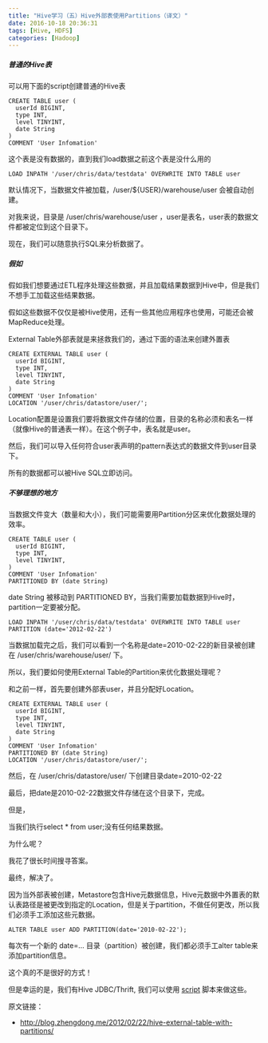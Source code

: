 ```yaml
---
title: "Hive学习（五）Hive外部表使用Partitions（译文）"
date: 2016-10-18 20:36:31
tags: [Hive, HDFS]
categories: [Hadoop]
---
```


##### 普通的Hive表

可以用下面的script创建普通的Hive表

```
CREATE TABLE user (
  userId BIGINT,
  type INT,
  level TINYINT,
  date String
)
COMMENT 'User Infomation'
```

这个表是没有数据的，直到我们load数据之前这个表是没什么用的

```
LOAD INPATH '/user/chris/data/testdata' OVERWRITE INTO TABLE user
```

默认情况下，当数据文件被加载，/user/${USER}/warehouse/user 会被自动创建。

对我来说，目录是 /user/chris/warehouse/user ，user是表名，user表的数据文件都被定位到这个目录下。

现在，我们可以随意执行SQL来分析数据了。

##### 假如

假如我们想要通过ETL程序处理这些数据，并且加载结果数据到Hive中，但是我们不想手工加载这些结果数据。

假如这些数据不仅仅是被Hive使用，还有一些其他应用程序也使用，可能还会被MapReduce处理。

External Table外部表就是来拯救我们的，通过下面的语法来创建外置表

```
CREATE EXTERNAL TABLE user (
  userId BIGINT,
  type INT,
  level TINYINT,
  date String
)
COMMENT 'User Infomation'
LOCATION '/user/chris/datastore/user/';
```

Location配置是设置我们要将数据文件存储的位置，目录的名称必须和表名一样（就像Hive的普通表一样）。在这个例子中，表名就是user。

然后，我们可以导入任何符合user表声明的pattern表达式的数据文件到user目录下。

所有的数据都可以被Hive SQL立即访问。

##### 不够理想的地方

当数据文件变大（数量和大小），我们可能需要用Partition分区来优化数据处理的效率。

```
CREATE TABLE user (
  userId BIGINT,
  type INT,
  level TINYINT,
)
COMMENT 'User Infomation'
PARTITIONED BY (date String)
```

date String 被移动到 PARTITIONED BY，当我们需要加载数据到Hive时，partition一定要被分配。

```
LOAD INPATH '/user/chris/data/testdata' OVERWRITE INTO TABLE user PARTITION (date='2012-02-22')
```

当数据加载完之后，我们可以看到一个名称是date=2010-02-22的新目录被创建在 /user/chris/warehouse/user/ 下。

所以，我们要如何使用External Table的Partition来优化数据处理呢？

和之前一样，首先要创建外部表user，并且分配好Location。

```
CREATE EXTERNAL TABLE user (
  userId BIGINT,
  type INT,
  level TINYINT,
  date String
)
COMMENT 'User Infomation'
PARTITIONED BY (date String)
LOCATION '/user/chris/datastore/user/';
```

然后，在 /user/chris/datastore/user/ 下创建目录date=2010-02-22

最后，把date是2010-02-22数据文件存储在这个目录下，完成。

但是，

当我们执行select * from user;没有任何结果数据。

为什么呢？

我花了很长时间搜寻答案。

最终，解决了。

因为当外部表被创建，Metastore包含Hive元数据信息，Hive元数据中外置表的默认表路径是被更改到指定的Location，但是关于partition，不做任何更改，所以我们必须手工添加这些元数据。

```
ALTER TABLE user ADD PARTITION(date='2010-02-22');
```

每次有一个新的 date=... 目录（partition）被创建，我们都必须手工alter table来添加partition信息。

这个真的不是很好的方式！

但是幸运的是，我们有Hive JDBC/Thrift, 我们可以使用 [script](https://github.com/don9z/hadoop-tools/blob/master/hive/addpartition.py) 脚本来做这些。

原文链接：

- http://blog.zhengdong.me/2012/02/22/hive-external-table-with-partitions/